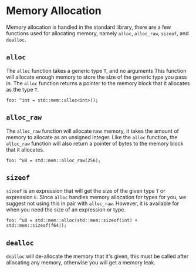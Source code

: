 # Memory Allocation
Memory allocation is handled in the standard library, there are a few functions
used for allocating memory, namely `alloc`, `alloc_raw`, `sizeof`, and `dealloc`.

## `alloc`
The `alloc` function takes a generic type `T`, and no arguments This function
will allocate enough memory to store the size of the generic type you pass in.
The `alloc` function returns a pointer to the memory block that it allocates as the type `T`.

```
foo: ^int = std::mem::alloc<int>();
```

## `alloc_raw`
The `alloc_raw` function will allocate raw memory, it takes the amount of memory to
allocate as an unsigned integer. Like the `alloc` function, the `alloc_raw` function
will also return a pointer of bytes to the memory block that it allocates.

```
foo: ^u8 = std::mem::alloc_raw(256);
```

## `sizeof`
`sizeof` is an expression that will get the size of the given type `T` or expression
`E`. Since `alloc` handles memory allocation for types for you, we suggest not using
this in pair with `alloc_raw`. However, it is available for when you need the size
of an expression or type.

```
foo: ^u8 = std::mem::alloc(std::mem::sizeof(int) + std::mem::sizeof(f64));
```

## `dealloc`
`dealloc` will de-allocate the memory that it's given, this must be called after
allocating any memory, otherwise you will get a memory leak.